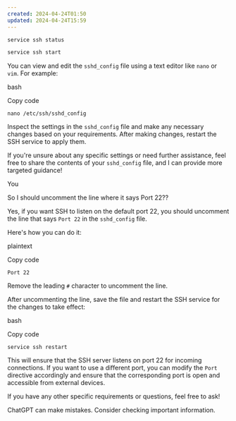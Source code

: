 ```yaml
---
created: 2024-04-24T01:50
updated: 2024-04-24T15:59
---
```


```bash
service ssh status
```

```bash
service ssh start
```

You can view and edit the `sshd_config` file using a text editor like `nano` or `vim`. For example:

bash

Copy code

`nano /etc/ssh/sshd_config`

Inspect the settings in the `sshd_config` file and make any necessary changes based on your requirements. After making changes, restart the SSH service to apply them.

If you're unsure about any specific settings or need further assistance, feel free to share the contents of your `sshd_config` file, and I can provide more targeted guidance!

You

So I should uncomment the line where it says Port 22?? 

Yes, if you want SSH to listen on the default port 22, you should uncomment the line that says `Port 22` in the `sshd_config` file.

Here's how you can do it:

plaintext

Copy code

`Port 22`

Remove the leading `#` character to uncomment the line.

After uncommenting the line, save the file and restart the SSH service for the changes to take effect:

bash

Copy code

`service ssh restart`

This will ensure that the SSH server listens on port 22 for incoming connections. If you want to use a different port, you can modify the `Port` directive accordingly and ensure that the corresponding port is open and accessible from external devices.

If you have any other specific requirements or questions, feel free to ask!

ChatGPT can make mistakes. Consider checking important information.